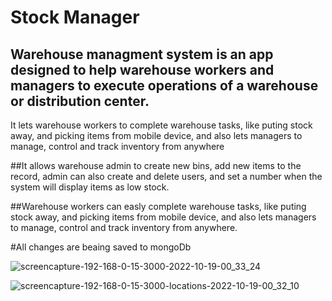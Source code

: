 # Stock Manager


## Warehouse managment system is an app designed to help warehouse workers and managers to execute operations of a warehouse or distribution center.
It lets warehouse workers to complete warehouse tasks, like puting stock away, and picking items from mobile device, and also lets managers to manage, control and track inventory from anywhere

##It allows warehouse admin to create new bins, add new items to the record, admin can also create and delete users, and set a number when the system will display items as low stock.

##Warehouse workers can easly complete warehouse tasks, like puting stock away, and picking items from mobile device, and also lets managers to manage, control and track inventory from anywhere.
  
#All changes are beaing saved to mongoDb 

![screencapture-192-168-0-15-3000-2022-10-19-00_33_24](https://user-images.githubusercontent.com/79411793/196565002-922d1d6a-6397-4262-9d3f-b62b39703f7c.png)




![screencapture-192-168-0-15-3000-locations-2022-10-19-00_32_10](https://user-images.githubusercontent.com/79411793/196565059-7923f847-6ba9-499c-9310-9b377d04368c.png)


